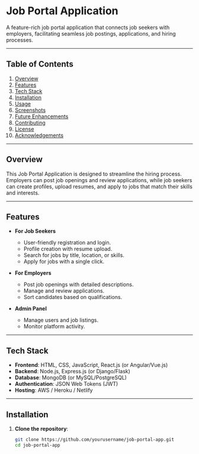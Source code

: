 # Job Portal Application

A feature-rich job portal application that connects job seekers with employers, facilitating seamless job postings, applications, and hiring processes.

---

## Table of Contents

1. [Overview](#overview)
2. [Features](#features)
3. [Tech Stack](#tech-stack)
4. [Installation](#installation)
5. [Usage](#usage)
6. [Screenshots](#screenshots)
7. [Future Enhancements](#future-enhancements)
8. [Contributing](#contributing)
9. [License](#license)
10. [Acknowledgements](#acknowledgements)

---

## Overview

This Job Portal Application is designed to streamline the hiring process. Employers can post job openings and review applications, while job seekers can create profiles, upload resumes, and apply to jobs that match their skills and interests.

---

## Features

- **For Job Seekers**
  - User-friendly registration and login.
  - Profile creation with resume upload.
  - Search for jobs by title, location, or skills.
  - Apply for jobs with a single click.
  
- **For Employers**
  - Post job openings with detailed descriptions.
  - Manage and review applications.
  - Sort candidates based on qualifications.

- **Admin Panel**
  - Manage users and job listings.
  - Monitor platform activity.

---

## Tech Stack

- **Frontend**: HTML, CSS, JavaScript, React.js (or Angular/Vue.js)
- **Backend**: Node.js, Express.js (or Django/Flask)
- **Database**: MongoDB (or MySQL/PostgreSQL)
- **Authentication**: JSON Web Tokens (JWT)
- **Hosting**: AWS / Heroku / Netlify

---

## Installation

1. **Clone the repository**:
   ```bash
   git clone https://github.com/yourusername/job-portal-app.git
   cd job-portal-app
